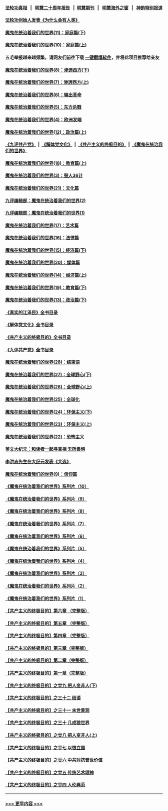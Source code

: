 #### [法轮功真相](https://github.com/gfw-breaker/truth/blob/master/README.md?t=0) &nbsp;&nbsp;|&nbsp;&nbsp; [明慧二十周年报告](https://github.com/gfw-breaker/mh-reports/blob/master/README.md?t=0) &nbsp;&nbsp;|&nbsp;&nbsp;[明慧期刊](https://github.com/gfw-breaker/mh-qikan) &nbsp;&nbsp;|&nbsp;&nbsp; [明慧海外之窗](https://github.com/gfw-breaker/mh-news/blob/master/README.md?t=0) &nbsp;&nbsp;|&nbsp;&nbsp; [神韵特别报道](https://github.com/gfw-breaker/mh-news/blob/master/shenyun.md?t=0)
#### [法轮功创始人发表《为什么会有人类》](../pages/nsc422/n13912117.md?t=03271543) 
#### [魔鬼在统治着我们的世界(11)：家庭篇(下)](../pages/nsc422/n10440961.md?t=03271543) 
#### [魔鬼在统治着我们的世界(10)：家庭篇(上)](../pages/nsc422/n10435448.md?t=03271543) 
#### 五毛举报越来越频繁，请网友们前往下载 [一键翻墙软件](https://github.com/gfw-breaker/ssr-accounts)，并将此项目推荐给亲友
#### [魔鬼在统治着我们的世界(8)：渗透西方(下)](../pages/nsc422/n10429603.md?t=03271543) 
#### [魔鬼在统治着我们的世界(7)：渗透西方(上)](../pages/nsc422/n10426013.md?t=03271543) 
#### [魔鬼在统治着我们的世界(6)：输出革命](../pages/nsc422/n10421536.md?t=03271543) 
#### [魔鬼在统治着我们的世界(5)：东方杀戮](../pages/nsc422/n10417707.md?t=03271543) 
#### [魔鬼在统治着我们的世界(4)：欧洲发端](../pages/nsc422/n10414890.md?t=03271543) 
#### [魔鬼在统治着我们的世界(12)：政治篇(上)](../pages/nsc422/n10444576.md?t=03271543) 
#### [《九评共产党》](https://github.com/begood0513/9ping.md/blob/master/README.md) &nbsp;|&nbsp; [《解体党文化》](../../../../jtdwh.md/blob/master/README.md)  &nbsp;|&nbsp; [《共产主义的终极目的》](../../../../gczydzjmd.md/blob/master/README.md) &nbsp;|&nbsp; [《魔鬼在统治我们的世界》](../../../../mgztzwmdsj.md/blob/master/README.md) 
#### [魔鬼在统治着我们的世界(18)：教育篇(上)](../pages/nsc422/n10526970.md?t=03271543) 
#### [魔鬼在统治着我们的世界(3)：毁人36计](../pages/nsc422/n10411583.md?t=03271543) 
#### [魔鬼在统治着我们的世界(21)：文化篇](../pages/nsc422/n10597706.md?t=03271543) 
#### [九评编辑部：魔鬼在统治着我们的世界(2)](../pages/nsc422/n10410036.md?t=03271543) 
#### [九评编辑部：魔鬼在统治着我们的世界(1)](../pages/nsc422/n10406825.md?t=03271543) 
#### [魔鬼在统治着我们的世界(17)：艺术篇](../pages/nsc422/n10499093.md?t=03271543) 
#### [魔鬼在统治着我们的世界(16)：法律篇](../pages/nsc422/n10485969.md?t=03271543) 
#### [魔鬼在统治着我们的世界(15)：经济篇(下)](../pages/nsc422/n10469975.md?t=03271543) 
#### [魔鬼在统治着我们的世界(20)：媒体篇](../pages/nsc422/n10586579.md?t=03271543) 
#### [魔鬼在统治着我们的世界(14)：经济篇(上)](../pages/nsc422/n10457370.md?t=03271543) 
#### [魔鬼在统治着我们的世界(19)：教育篇(下)](../pages/nsc422/n10564808.md?t=03271543) 
#### [魔鬼在统治着我们的世界(13)：政治篇(下)](../pages/nsc422/n10448270.md?t=03271543) 
#### [《真实的江泽民》全书目录](../pages/nsc422/n13721399.md?t=03271543) 
#### [《解体党文化》全书目录](../pages/nsc422/n13721157.md?t=03271543) 
#### [《共产主义的终极目的》全书目录](../pages/nsc422/n13721048.md?t=03271543) 
#### [《九评共产党》全书目录](../pages/nsc422/n13708085.md?t=03271543) 
#### [魔鬼在统治着我们的世界(28)：结束语](../pages/nsc422/n10936246.md?t=03271543) 
#### [魔鬼在统治着我们的世界(27)：全球野心(下)](../pages/nsc422/n10928319.md?t=03271543) 
#### [魔鬼在统治着我们的世界(26)：全球野心(上)](../pages/nsc422/n10900318.md?t=03271543) 
#### [魔鬼在统治着我们的世界(25)：全球化](../pages/nsc422/n10788205.md?t=03271543) 
#### [魔鬼在统治着我们的世界(24)：环保主义(下)](../pages/nsc422/n10695307.md?t=03271543) 
#### [魔鬼在统治着我们的世界(23)：环保主义(上)](../pages/nsc422/n10688613.md?t=03271543) 
#### [魔鬼在统治着我们的世界(22)：恐怖主义](../pages/nsc422/n10614727.md?t=03271543) 
#### [英文大纪元：和读者一起寻真相 无所畏惧](../pages/nsc422/n12542027.md?t=03271543) 
#### [李洪志先生在大纪元发表《大选》](../pages/nsc422/n12534746.md?t=03271543) 
#### [魔鬼在统治着我们的世界(9)：信仰篇](../pages/nsc422/n10432159.md?t=03271543) 
#### [《魔鬼在统治着我们的世界》系列片（10）](../pages/nsc422/n12292670.md?t=03271543) 
#### [《魔鬼在统治着我们的世界》系列片（9）](../pages/nsc422/n12290859.md?t=03271543) 
#### [《魔鬼在统治着我们的世界》系列片（8）](../pages/nsc422/n12287445.md?t=03271543) 
#### [《魔鬼在统治着我们的世界》系列片（7）](../pages/nsc422/n12283425.md?t=03271543) 
#### [《魔鬼在统治着我们的世界》系列片（6）](../pages/nsc422/n12282314.md?t=03271543) 
#### [《魔鬼在统治着我们的世界》系列片（5）](../pages/nsc422/n12281419.md?t=03271543) 
#### [《魔鬼在统治着我们的世界》系列片（4）](../pages/nsc422/n12274024.md?t=03271543) 
#### [《魔鬼在统治着我们的世界》系列片（3）](../pages/nsc422/n12271322.md?t=03271543) 
#### [《魔鬼在统治着我们的世界》系列片（2）](../pages/nsc422/n12269049.md?t=03271543) 
#### [《魔鬼在统治着我们的世界》系列片（1）](../pages/nsc422/n12267575.md?t=03271543) 
#### [【共产主义的终极目的】第六章 （完整版）](../pages/nsc422/n11428913.md?t=03271543) 
#### [【共产主义的终极目的】第五章 （完整版）](../pages/nsc422/n11428912.md?t=03271543) 
#### [【共产主义的终极目的】第四章 （完整版）](../pages/nsc422/n11428907.md?t=03271543) 
#### [【共产主义的终极目的】第三章（完整版）](../pages/nsc422/n11428848.md?t=03271543) 
#### [【共产主义的终极目的】第二章（完整版）](../pages/nsc422/n11428831.md?t=03271543) 
#### [【共产主义的终极目的】第一章（完整版）](../pages/nsc422/n11417651.md?t=03271543) 
#### [【共产主义的终极目的】之廿九 把人变非人(下)](../pages/nsc422/n11344140.md?t=03271543) 
#### [【共产主义的终极目的】之三十二 结语](../pages/nsc422/n11360535.md?t=03271543) 
#### [【共产主义的终极目的】之三十一 末世景观](../pages/nsc422/n11351129.md?t=03271543) 
#### [【共产主义的终极目的】之三十 几成狼世界](../pages/nsc422/n11348280.md?t=03271543) 
#### [【共产主义的终极目的】之廿八 把人变非人(上)](../pages/nsc422/n11340492.md?t=03271543) 
#### [【共产主义的终极目的】之廿七 以恨立国](../pages/nsc422/n11336944.md?t=03271543) 
#### [【共产主义的终极目的】之廿六 中共对抗普世价值](../pages/nsc422/n11324785.md?t=03271543) 
#### [【共产主义的终极目的】之廿五 传统艺术颂神](../pages/nsc422/n11296396.md?t=03271543) 
#### [【共产主义的终极目的】之廿四 人伦典范](../pages/nsc422/n11296397.md?t=03271543) 

----
#### [ >>> 更早内容 <<< ](../indexes/nsc422-earlier.md)
